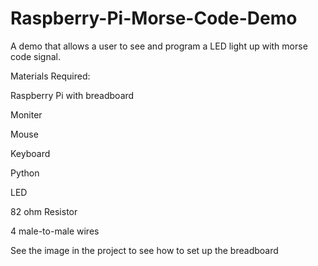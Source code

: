# Raspberry-Pi-Morse-Code-Demo
A demo that allows a user to see and program a LED light up with morse code signal.

Materials Required:

Raspberry Pi with breadboard

Moniter

Mouse

Keyboard

Python

LED

82 ohm Resistor

4 male-to-male wires

See the image in the project to see how to set up the breadboard
